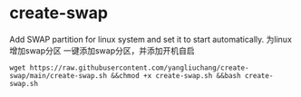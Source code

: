 # create-swap
Add SWAP partition for linux system and set it to start automatically.
为linux增加swap分区
一键添加swap分区，并添加开机自启
```
wget https://raw.githubusercontent.com/yangliuchang/create-swap/main/create-swap.sh &&chmod +x create-swap.sh &&bash create-swap.sh
```
